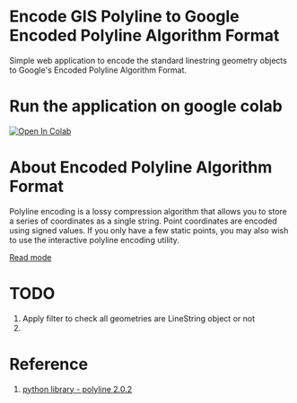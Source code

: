 # Encode GIS Polyline to Google Encoded Polyline Algorithm Format

Simple web application to encode the standard linestring geometry objects to Google's Encoded Polyline Algorithm Format.

# Run the application on google colab

[![Open In Colab](https://colab.research.google.com/assets/colab-badge.svg)](https://colab.research.google.com/github/kavyajeetbora/encode_polyline/blob/master/Encode_Polyline.ipynb)

# About Encoded Polyline Algorithm Format

Polyline encoding is a lossy compression algorithm that allows you to store a series of coordinates as a single string. Point coordinates are encoded using signed values. If you only have a few static points, you may also wish to use the interactive polyline encoding utility.

[Read mode](https://developers.google.com/maps/documentation/utilities/polylinealgorithm)

# TODO

1. Apply filter to check all geometries are LineString object or not
2.

# Reference

1. [python library - polyline 2.0.2](https://pypi.org/project/polyline/)

